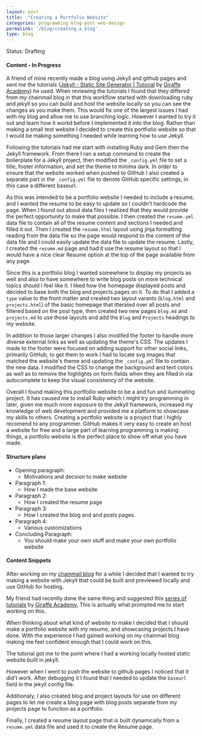 ```yaml
---
layout: post
title:  "Creating a Portfolio Website"
categories: programming blog-post web-design
permalink: '/blog/creating_a_blog'
type: blog
---
```


Status: Drafting

#### Content - In Progress

A friend of mine recently made a blog using Jekyll and github pages and sent me the tutorials ([Jekyll - Static Site Generator | Tutorial](https://www.youtube.com/playlist?list=PLLAZ4kZ9dFpOPV5C5Ay0pHaa0RJFhcmcB) by [Giraffe Academy](https://www.giraffeacademy.com/)) he used. When reviewing the tutorials I found that they differed from my chainmail blog in that this workflow started with downloading ruby and jekyll so you can build and host the website locally so you can see the changes as you make them. This would fix one of the largest issues I had with my blog and allow me to use branching logic. However I wanted to try it out and learn how it workd before I implemented it into the blog. Rather than making a small test website I decided to create this portfiolio website so that I would be making something I needed while learning how to use Jekyll.

Following the tutorials had me start with installing Ruby and Gem then the Jekyll framework. From there I ran a setup command to create the boilerplate for a Jekyll project, then modified the `_config.yml` file to set a title, footer information, and set the theme to minima dark. In order to ensure that the website worked when pushed to GitHub I also created a separate part in the `_config.yml` file to denote GitHub specific settings, in this case a different baseurl.

As this was intended to be a portfolio website I needed to include a resume, and I wanted the resume to be easy to update so I couldn't hardcode the page. When I found out about data files I realized that they would provide the perfect opportunity to make that possible. I then created the `resume.yml` data file to contain all of the resume content and sections I needed and filled it out. Then I created the `resume.html` layout using jinja formatting reading from the data file so the page would respond to the content of the data file and I could easily update the data file to update the resume. Lastly, I created the `resume.md` page and had it use the resume layout so that I would have a nice clear Resume option at the top of the page available from any page.

Since this is a portfolio blog I wanted somewhere to display my projects as well and also to have somewhere to write blog posts on more technical topics should I feel like it. I liked how the homepage displayed posts and decided to base both the blog and projects pages on it. To do that I added a `type` value to the front matter and created two layout varants (`blog.html` and `projects.html`) of the basic homepage that itterated over all posts and filtered based on the post type, then created two new pages `blog.md` and `projects.md` to use those layouts and add the `Blog` and `Projects` headings to my website.

In addition to those larger changes I also modifed the footer to handle more diverse external links as well as updating the theme's CSS. The updates I made to the footer were focused on adding support for other social links, primarily GitHub, to get them to work I had to locate svg images that matched the website's theme and updating the `_config.yml` file to contain the new data. I modified the CSS to change the background and text colors as well as to remove the highlights on form fields when they are filled in via autocomplete to keep the visual consistency of the website.

Overall I found making this portfoilio website to be a and fun and iluminating project. It has caused me to install Ruby which I might try programming in later, given me much more exposure to the Jekyll framework, increased my knowledge of web development and provided me a platform to showcase my skills to others. Creating a portfolio website is a project that I highly recomend to any programmer. GitHub makes it very easy to create an host a website for free and a large part of learning programming is making things, a portfolio website is the perfect place to show off what you have made.

#### Structure plans

* Opening paragraph:
    * Motivations and decsion to make website
* Paragraph 1:
    * How I made the base website
* Paragraph 2:
    * How I created the resume page
* Paragraph 3:
    * How I created the blog and and posts pages.
* Paragraph 4:
    * Various customizations
* Concluding Paragraph:
    * You should make your own stuff and make your own portfolio website


#### Content Snippets

After working on my [chainmail blog]() for a while I decided that I wanted to try making a website with Jekyll that could be built and previewed locally and use GitHub for hosting.

My friend had recently done the same thing and suggested this [series of tutorials](https://www.youtube.com/playlist?list=PLLAZ4kZ9dFpOPV5C5Ay0pHaa0RJFhcmcB) by [Giraffe Academy](https://www.giraffeacademy.com/), This is actually what prompted me to start working on this.

When thinking about what kind of website to make I decided that I should make a portfolio website with my resume, and showcasing projects I have done. With the experience I had gained working on my chainmail blog making me feel confident enough that I could work on this.

The tutorial got me to the point where I had a working locally hosted static website built in jekyll.

However when I went to push the website to github pages I noticed that it did't work. After debugging it I found that I needed to update the `baseurl` field in the jekyll config file.

Additionaly, I also created blog and project layouts for use on different pages to let me create a blog page with blog posts separate from my projects page to funciton as a portfolio.

Finally, I created a resume layout page that is built dynamically from a `resume.yml` data file and used it to create the Resume page.
